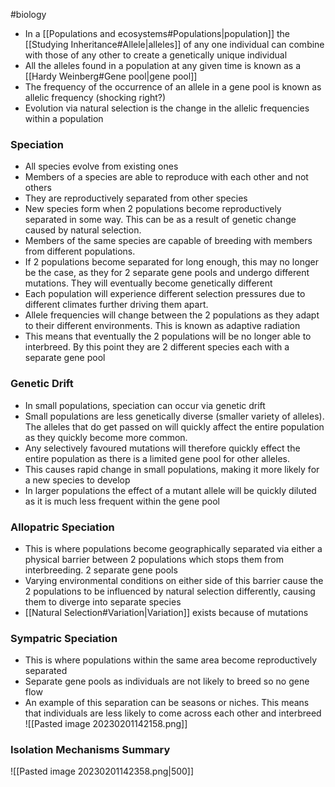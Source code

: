 #biology
- In a [[Populations and ecosystems#Populations|population]] the [[Studying Inheritance#Allele|alleles]] of any one individual can combine with those of any other to create a genetically unique individual
- All the alleles found in a population at any given time is known as a [[Hardy Weinberg#Gene pool|gene pool]]
- The frequency of the occurrence of an allele in a gene pool is known as allelic frequency (shocking right?)
- Evolution via natural selection is the change in the allelic frequencies within a population

### Speciation
- All species evolve from existing ones
- Members of a species are able to reproduce with each other and not others
- They are reproductively separated from other species
- New species form when 2 populations become reproductively separated in some way. This can be as a result of genetic change caused by natural selection.
- Members of the same species are capable of breeding with members from different populations.
- If 2 populations become separated for long enough, this may no longer be the case, as they for 2 separate gene pools and undergo different mutations. They will eventually become genetically different
- Each population will experience different selection pressures due to different climates further driving them apart.
- Allele frequencies will change between the 2 populations as they adapt to their different environments. This is known as adaptive radiation
- This means that eventually the 2 populations will be no longer able to interbreed. By this point they are 2 different species each with a separate gene pool

### Genetic Drift
- In small populations, speciation can occur via genetic drift
- Small populations are less genetically diverse (smaller variety of alleles). The alleles that do get passed on will quickly affect the entire population as they quickly become more common.
- Any selectively favoured mutations will therefore quickly effect the entire population as there is a limited gene pool for other alleles.
- This causes rapid change in small populations, making it more likely for a new species to develop
- In larger populations the effect of a mutant allele will be quickly diluted as it is much less frequent within the gene pool

### Allopatric Speciation
- This is where populations become geographically separated via either a physical barrier between 2 populations which stops them from interbreeding. 2 separate gene pools
- Varying environmental conditions on either side of this barrier cause the 2 populations to be influenced by natural selection differently, causing them to diverge into separate species
- [[Natural Selection#Variation|Variation]] exists because of mutations

### Sympatric Speciation
- This is where populations within the same area become reproductively separated
- Separate gene pools as individuals are not likely to breed so no gene flow
- An example of this separation can be seasons or niches. This means that individuals are less likely to come across each other and interbreed
![[Pasted image 20230201142158.png]]

### Isolation Mechanisms Summary
![[Pasted image 20230201142358.png|500]]
